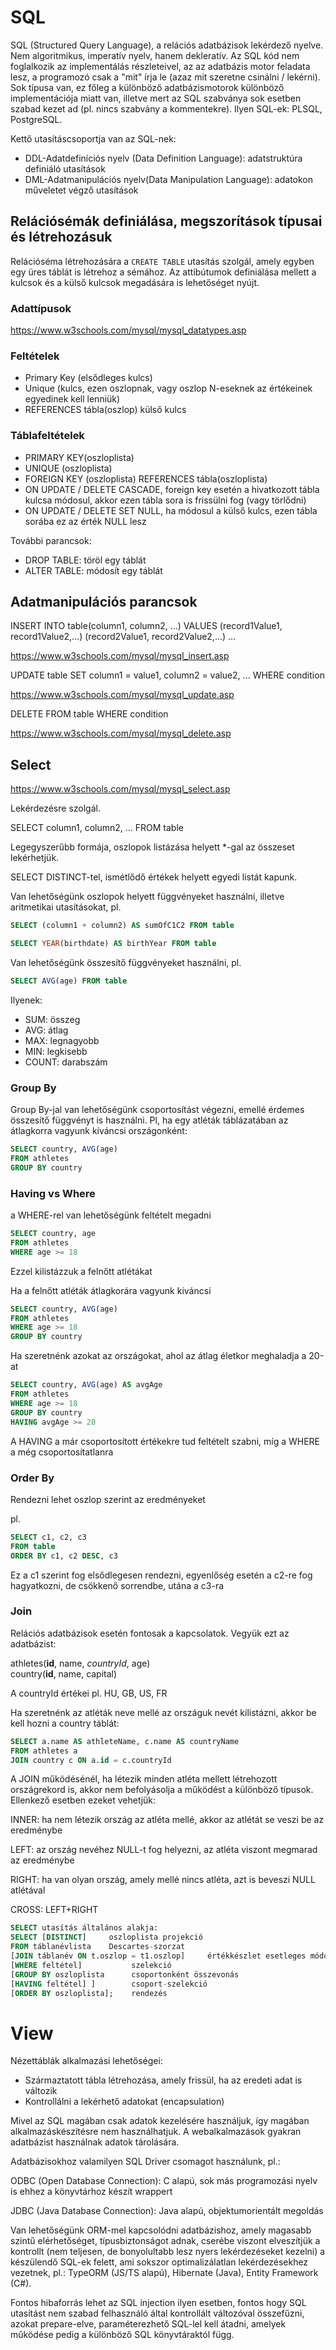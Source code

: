 # SQL

SQL (Structured Query Language), a relációs adatbázisok lekérdező nyelve. Nem algoritmikus, imperatív nyelv, hanem dekleratív. Az SQL kód nem foglalkozik az implementálás részleteivel, az az adatbázis motor feladata lesz, a programozó csak a "mit" írja le (azaz mit szeretne csinálni / lekérni). Sok típusa van, ez főleg a különböző adatbázismotorok különböző implementációja miatt van, illetve mert az SQL szabványa sok esetben szabad kezet ad (pl. nincs szabvány a kommentekre). Ilyen SQL-ek: PLSQL, PostgreSQL.

Kettő utasításcsoportja van az SQL-nek:

- DDL-Adatdefiníciós nyelv (Data Definition Language): adatstruktúra definiáló utasítások
- DML-Adatmanipulációs nyelv(Data Manipulation Language): adatokon műveletet végző utasítások

## Relációsémák definiálása, megszorítások típusai és létrehozásuk

Relációséma létrehozására a `CREATE TABLE` utasítás szolgál, amely egyben egy üres táblát is létrehoz a sémához. Az attibútumok definiálása mellett a kulcsok és a külső kulcsok megadására is lehetőséget nyújt.

### Adattípusok

https://www.w3schools.com/mysql/mysql_datatypes.asp

### Feltételek

- Primary Key (elsődleges kulcs)
- Unique (kulcs, ezen oszlopnak, vagy oszlop N-eseknek az értékeinek egyedinek kell lenniük)
- REFERENCES tábla(oszlop) külső kulcs

### Táblafeltételek

- PRIMARY KEY(oszloplista)
- UNIQUE (oszloplista)
- FOREIGN KEY (oszloplista) REFERENCES tábla(oszloplista)
- ON UPDATE / DELETE CASCADE, foreign key esetén a hivatkozott tábla kulcsa módosul, akkor ezen tábla sora is frissülni fog (vagy törlődni)
- ON UPDATE / DELETE SET NULL, ha módosul a külső kulcs, ezen tábla sorába ez az érték NULL lesz

További parancsok:

- DROP TABLE: töröl egy táblát
- ALTER TABLE: módosít egy táblát

## Adatmanipulációs parancsok

INSERT INTO table(column1, column2, ...) VALUES (record1Value1, record1Value2,...) (record2Value1, record2Value2,...) ...

https://www.w3schools.com/mysql/mysql_insert.asp

UPDATE table SET column1 = value1, column2 = value2, ... WHERE condition

https://www.w3schools.com/mysql/mysql_update.asp

DELETE FROM table WHERE condition

https://www.w3schools.com/mysql/mysql_delete.asp

## Select

https://www.w3schools.com/mysql/mysql_select.asp

Lekérdezésre szolgál.

SELECT column1, column2, ...
FROM table

Legegyszerűbb formája, oszlopok listázása helyett \*-gal az összeset lekérhetjük.

SELECT DISTINCT-tel, ismétlődő értékek helyett egyedi listát kapunk.

Van lehetőségünk oszlopok helyett függvényeket használni, illetve aritmetikai utasításokat, pl.

```sql
SELECT (column1 + column2) AS sumOfC1C2 FROM table
```

```sql
SELECT YEAR(birthdate) AS birthYear FROM table
```

Van lehetőségünk összesítő függvényeket használni, pl.

```sql
SELECT AVG(age) FROM table
```

Ilyenek:

- SUM: összeg
- AVG: átlag
- MAX: legnagyobb
- MIN: legkisebb
- COUNT: darabszám

### Group By

Group By-jal van lehetőségünk csoportosítást végezni, emellé érdemes összesítő függvényt is használni. Pl, ha egy atléták táblázatában az átlagkorra vagyunk kíváncsi országonként:

```sql
SELECT country, AVG(age)
FROM athletes
GROUP BY country
```

### Having vs Where

a WHERE-rel van lehetőségünk feltételt megadni

```sql
SELECT country, age
FROM athletes
WHERE age >= 18
```

Ezzel kilistázzuk a felnőtt atlétákat

Ha a felnőtt atléták átlagkorára vagyunk kiváncsi

```sql
SELECT country, AVG(age)
FROM athletes
WHERE age >= 18
GROUP BY country
```

Ha szeretnénk azokat az országokat, ahol az átlag életkor meghaladja a 20-at

```sql
SELECT country, AVG(age) AS avgAge
FROM athletes
WHERE age >= 18
GROUP BY country
HAVING avgAge >= 20
```

A HAVING a már csoportosított értékekre tud feltételt szabni, míg a WHERE a még csoportosítatlanra

### Order By

Rendezni lehet oszlop szerint az eredményeket

pl.

```sql
SELECT c1, c2, c3
FROM table
ORDER BY c1, c2 DESC, c3
```

Ez a c1 szerint fog elsődlegesen rendezni, egyenlőség esetén a c2-re fog hagyatkozni, de csökkenő sorrendbe, utána a c3-ra

### Join

Relációs adatbázisok esetén fontosak a kapcsolatok. Vegyük ezt az adatbázist:

athletes(**id**, name, _countryId_, age)<br>
country(**id**, name, capital)

A countryId értékei pl. HU, GB, US, FR

Ha szeretnénk az atléták neve mellé az országuk nevét kilistázni, akkor be kell hozni a country táblát:

```sql
SELECT a.name AS athleteName, c.name AS countryName
FROM athletes a
JOIN country c ON a.id = c.countryId
```

A JOIN működésénél, ha létezik minden atléta mellett létrehozott országrekord is, akkor nem befolyásolja a működést a különböző típusok. Ellenkező esetben ezeket vehetjük:

INNER: ha nem létezik ország az atléta mellé, akkor az atlétát se veszi be az eredménybe

LEFT: az ország nevéhez NULL-t fog helyezni, az atléta viszont megmarad az eredménybe

RIGHT: ha van olyan ország, amely mellé nincs atléta, azt is beveszi NULL atlétával

CROSS: LEFT+RIGHT

```sql
SELECT utasítás általános alakja:
SELECT [DISTINCT]     oszloplista projekció
FROM táblanévlista    Descartes-szorzat
[JOIN táblanév ON t.oszlop = t1.oszlop]     értékkészlet esetleges módosítása
[WHERE feltétel]           szelekció
[GROUP BY oszloplista      csoportonként összevonás
[HAVING feltétel] ]        csoport-szelekció
[ORDER BY oszloplista];    rendezés
```

# View

Nézettáblák alkalmazási lehetőségei:

- Származtatott tábla létrehozása, amely frissül, ha az eredeti adat is változik
- Kontrollálni a lekérhető adatokat (encapsulation)

Mivel az SQL magában csak adatok kezelésére használjuk, így magában alkalmazáskészítésre nem használhatjuk. A webalkalmazások gyakran adatbázist használnak adatok tárolására.

Adatbázisokhoz valamilyen SQL Driver csomagot használunk, pl.:

ODBC (Open Database Connection): C alapú, sok más programozási nyelv is ehhez a könyvtárhoz készít wrappert

JDBC (Java Database Connection): Java alapú, objektumorientált megoldás

Van lehetőségünk ORM-mel kapcsolódni adatbázishoz, amely magasabb szintű elérhetőséget, típusbiztonságot adnak, cserébe viszont elveszítjük a kontrollt (nem teljesen, de bonyolultabb lesz nyers lekérdezéseket kezelni) a készülendő SQL-ek felett, ami sokszor optimalizálatlan lekérdezésekhez vezetnek, pl.: TypeORM (JS/TS alapú), Hibernate (Java), Entity Framework (C#).

Fontos hibaforrás lehet az SQL injection ilyen esetben, fontos hogy SQL utasítást nem szabad felhasználó által kontrollált változóval összefűzni, azokat prepare-elve, paraméterezhető SQL-lel kell átadni, amelyek működése pedig a különböző SQL könyvtáraktól függ.
